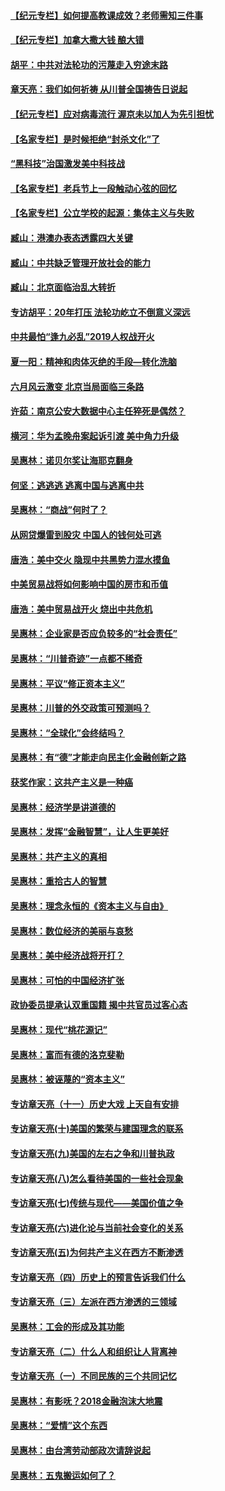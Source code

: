 #### [【纪元专栏】如何提高教课成效？老师需知三件事](../pages/nsc423/n12417848.md?t=11091102) 
#### [【纪元专栏】加拿大撒大钱 酿大错](../pages/nsc423/n12406564.md?t=11091102) 
#### [胡平：中共对法轮功的污蔑走入穷途末路](../pages/nsc423/n12266737.md?t=11091102) 
#### [章天亮：我们如何祈祷 从川普全国祷告日说起](../pages/nsc423/n11944627.md?t=11091102) 
#### [【纪元专栏】应对病毒流行 渥京未以加人为先引担忧](../pages/nsc423/n11875714.md?t=11091102) 
#### [【名家专栏】是时候拒绝“封杀文化”了](../pages/nsc423/n11814093.md?t=11091102) 
#### [“黑科技”治国激发美中科技战](../pages/nsc423/n11638056.md?t=11091102) 
#### [【名家专栏】老兵节上一段触动心弦的回忆](../pages/nsc423/n11646016.md?t=11091102) 
#### [【名家专栏】公立学校的起源：集体主义与失败](../pages/nsc423/n11601833.md?t=11091102) 
#### [臧山：港澳办表态透露四大关键](../pages/nsc423/n11421628.md?t=11091102) 
#### [臧山：中共缺乏管理开放社会的能力](../pages/nsc423/n11407457.md?t=11091102) 
#### [臧山：北京面临治乱大转折](../pages/nsc423/n11406895.md?t=11091102) 
#### [专访胡平：20年打压 法轮功屹立不倒意义深远](../pages/nsc423/n11398800.md?t=11091102) 
#### [中共最怕“逢九必乱”2019人权战开火](../pages/nsc423/n11385248.md?t=11091102) 
#### [夏一阳：精神和肉体灭绝的手段—转化洗脑](../pages/nsc423/n11368250.md?t=11091102) 
#### [六月风云激变 北京当局面临三条路](../pages/nsc423/n11313668.md?t=11091102) 
#### [许茹：南京公安大数据中心主任猝死是偶然？](../pages/nsc423/n11064744.md?t=11091102) 
#### [横河：华为孟晚舟案起诉引渡 美中角力升级](../pages/nsc423/n11027230.md?t=11091102) 
#### [吴惠林：诺贝尔奖让海耶克翻身](../pages/nsc423/n10890049.md?t=11091102) 
#### [何坚：逃逃逃 逃离中国与逃离中共](../pages/nsc423/n10592891.md?t=11091102) 
#### [吴惠林：“商战”何时了？](../pages/nsc423/n10573558.md?t=11091102) 
#### [从网贷爆雷到股灾 中国人的钱何处可逃](../pages/nsc423/n10572800.md?t=11091102) 
#### [唐浩：美中交火 隐现中共黑势力混水摸鱼](../pages/nsc423/n10544040.md?t=11091102) 
#### [中美贸易战将如何影响中国的房市和币值](../pages/nsc423/n10543697.md?t=11091102) 
#### [唐浩：美中贸易战开火 烧出中共危机](../pages/nsc423/n10540126.md?t=11091102) 
#### [吴惠林：企业家是否应负较多的“社会责任”](../pages/nsc423/n10535022.md?t=11091102) 
#### [吴惠林：“川普奇迹”一点都不稀奇](../pages/nsc423/n10512808.md?t=11091102) 
#### [吴惠林：平议“修正资本主义”](../pages/nsc423/n10495724.md?t=11091102) 
#### [吴惠林：川普的外交政策可预测吗？](../pages/nsc423/n10462387.md?t=11091102) 
#### [吴惠林：“全球化”会终结吗？](../pages/nsc423/n10452838.md?t=11091102) 
#### [吴惠林：有“德”才能走向民主化金融创新之路](../pages/nsc423/n10432292.md?t=11091102) 
#### [获奖作家：这共产主义是一种癌](../pages/nsc423/n10431541.md?t=11091102) 
#### [吴惠林：经济学是讲道德的](../pages/nsc423/n10398014.md?t=11091102) 
#### [吴惠林：发挥“金融智慧”，让人生更美好](../pages/nsc423/n10375019.md?t=11091102) 
#### [吴惠林：共产主义的真相](../pages/nsc423/n10351394.md?t=11091102) 
#### [吴惠林：重拾古人的智慧](../pages/nsc423/n10337691.md?t=11091102) 
#### [吴惠林：理念永恒的《资本主义与自由》](../pages/nsc423/n10316274.md?t=11091102) 
#### [吴惠林：数位经济的美丽与哀愁](../pages/nsc423/n10292946.md?t=11091102) 
#### [吴惠林：美中经济战将开打？](../pages/nsc423/n10258825.md?t=11091102) 
#### [吴惠林：可怕的中国经济扩张](../pages/nsc423/n10219147.md?t=11091102) 
#### [政协委员提承认双重国籍 揭中共官员过客心态](../pages/nsc423/n10208809.md?t=11091102) 
#### [吴惠林：现代“桃花源记”](../pages/nsc423/n10185234.md?t=11091102) 
#### [吴惠林：富而有德的洛克斐勒](../pages/nsc423/n10142264.md?t=11091102) 
#### [吴惠林：被诬蔑的“资本主义”](../pages/nsc423/n10124816.md?t=11091102) 
#### [专访章天亮（十一）历史大戏 上天自有安排](../pages/nsc423/n10094905.md?t=11091102) 
#### [专访章天亮(十)美国的繁荣与建国理念的联系](../pages/nsc423/n10094899.md?t=11091102) 
#### [专访章天亮(九)美国的左右之争和川普执政](../pages/nsc423/n10094889.md?t=11091102) 
#### [专访章天亮(八)怎么看待美国的一些社会现象](../pages/nsc423/n10094857.md?t=11091102) 
#### [专访章天亮(七)传统与现代——美国价值之争](../pages/nsc423/n10093140.md?t=11091102) 
#### [专访章天亮(六)进化论与当前社会变化的关系](../pages/nsc423/n10092036.md?t=11091102) 
#### [专访章天亮(五)为何共产主义在西方不断渗透](../pages/nsc423/n10083620.md?t=11091102) 
#### [专访章天亮（四）历史上的预言告诉我们什么](../pages/nsc423/n10083606.md?t=11091102) 
#### [专访章天亮（三）左派在西方渗透的三领域](../pages/nsc423/n10081115.md?t=11091102) 
#### [吴惠林：工会的形成及其功能](../pages/nsc423/n10080633.md?t=11091102) 
#### [专访章天亮（二）什么人和组织让人背离神](../pages/nsc423/n10076637.md?t=11091102) 
#### [专访章天亮（一）不同民族的三个共同记忆](../pages/nsc423/n10074188.md?t=11091102) 
#### [吴惠林：有影呒？2018金融泡沫大地震](../pages/nsc423/n10040534.md?t=11091102) 
#### [吴惠林：“爱情”这个东西](../pages/nsc423/n10019423.md?t=11091102) 
#### [吴惠林：由台湾劳动部政次请辞说起](../pages/nsc423/n9979679.md?t=11091102) 
#### [吴惠林：五鬼搬运如何了？](../pages/nsc423/n9925338.md?t=11091102) 
